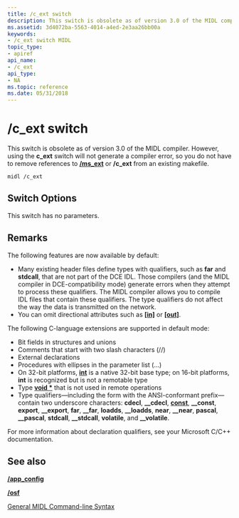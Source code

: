 ```yaml
---
title: /c_ext switch
description: This switch is obsolete as of version 3.0 of the MIDL compiler. However, using the c\_ext switch will not generate a compiler error, so you do not have to remove references to /ms\_ext or /c\_ext from an existing makefile.
ms.assetid: 3d4072ba-5563-4014-a4ed-2e3aa26bb00a
keywords:
- /c_ext switch MIDL
topic_type:
- apiref
api_name:
- /c_ext
api_type:
- NA
ms.topic: reference
ms.date: 05/31/2018
---
```


# /c\_ext switch

This switch is obsolete as of version 3.0 of the MIDL compiler. However, using the **c\_ext** switch will not generate a compiler error, so you do not have to remove references to [**/ms\_ext**](-ms-ext.md) or **/c\_ext** from an existing makefile.

``` syntax
midl /c_ext
```

## Switch Options

This switch has no parameters.

## Remarks

The following features are now available by default:

-   Many existing header files define types with qualifiers, such as **far** and **stdcall**, that are not part of the DCE IDL. Those compilers (and the MIDL compiler in DCE-compatibility mode) generate errors when they attempt to process these qualifiers. The MIDL compiler allows you to compile IDL files that contain these qualifiers. The type qualifiers do not affect the way the data is transmitted on the network.
-   You can omit directional attributes such as [**\[in\]**](in.md) or [**\[out\]**](out-idl.md).

The following C-language extensions are supported in default mode:

-   Bit fields in structures and unions
-   Comments that start with two slash characters (//)
-   External declarations
-   Procedures with ellipses in the parameter list (…)
-   On 32-bit platforms, [**int**](int.md) is a native 32-bit base type; on 16-bit platforms, **int** is recognized but is not a remotable type
-   Type [**void \***](void.md) that is not used in remote operations
-   Type qualifiers—including the form with the ANSI-conformant prefix—contain two underscore characters: **cdecl**, **\_\_cdecl**, [**const**](const.md), **\_\_const**, **export**, **\_\_export**, **far**, **\_\_far**, **loadds**, **\_\_loadds**, **near**, **\_\_near**, **pascal**, **\_\_pascal**, **stdcall**, **\_\_stdcall**, **volatile**, and **\_\_volatile**.

For more information about declaration qualifiers, see your Microsoft C/C++ documentation.

## See also

<dl> <dt>

[**/app\_config**](-app-config.md)
</dt> <dt>

[**/osf**](-osf.md)
</dt> <dt>

[General MIDL Command-line Syntax](general-midl-command-line-syntax.md)
</dt> </dl>

 

 




